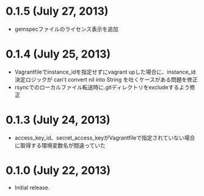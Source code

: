 # 0.1.5 (July 27, 2013)

* gemspecファイルのライセンス表示を追加

# 0.1.4 (July 25, 2013)

* Vagrantfileでinstance_idを指定せずにvagrant upした場合に、instance_id決定ロジックが can't convert nil into String を吐くケースがある問題を修正
* rsyncでのローカルファイル転送時に.gitディレクトリをexcludeするよう修正 

# 0.1.3 (July 24, 2013)

* access_key_id、secret_access_keyがVagrantfileで指定されていない場合に取得する環境変数名が間違っていた

# 0.1.0 (July 22, 2013)
* Initial release.
